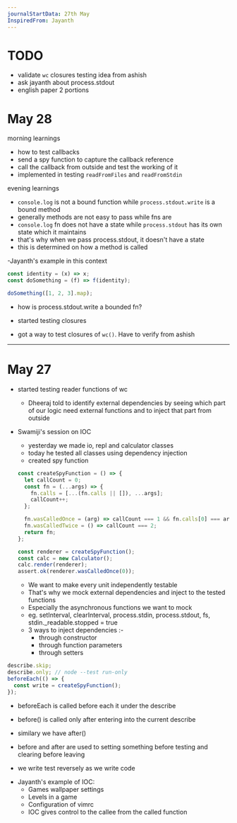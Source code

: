```yaml
---
journalStartData: 27th May
InspiredFrom: Jayanth
---
```


# TODO

- validate `wc` closures testing idea from ashish
- ask jayanth about process.stdout
- english paper 2 portions

# May 28

morning learnings

- how to test callbacks
- send a spy function to capture the callback reference
- call the callback from outside and test the working of it
- implemented in testing `readFromFiles` and `readFromStdin`

evening learnings

- `console.log` is not a bound function while `process.stdout.write` is a bound method
- generally methods are not easy to pass while fns are
- `console.log` fn does not have a state while `process.stdout` has its own state which it maintains
- that's why when we pass process.stdout, it doesn't have a state
- this is determined on how a method is called

-Jayanth's example in this context

```js
const identity = (x) => x;
const doSomething = (f) => f(identity);

doSomething([1, 2, 3].map);
```

- how is process.stdout.write a bounded fn?

- started testing closures
- got a way to test closures of `wc()`. Have to verify from ashish

---

# May 27

- started testing reader functions of wc

  - Dheeraj told to identify external dependencies by seeing which part of our logic need external
    functions and to inject that part from outside

- Swamiji's session on IOC

  - yesterday we made io, repl and calculator classes
  - today he tested all classes using dependency injection
  - created spy function

  ```js
  const createSpyFunction = () => {
    let callCount = 0;
    const fn = (...args) => {
      fn.calls = [...(fn.calls || []), ...args];
      callCount++;
    };

    fn.wasCalledOnce = (arg) => callCount === 1 && fn.calls[0] === arg;
    fn.wasCalledTwice = () => callCount === 2;
    return fn;
  };
  ```

  ```js
  const renderer = createSpyFunction();
  const calc = new Calculator();
  calc.render(renderer);
  assert.ok(renderer.wasCalledOnce(0));
  ```

  - We want to make every unit independently testable
  - That's why we mock external dependencies and inject to the tested functions
  - Especially the asynchronous functions we want to mock
  - eg. setInterval, clearInterval, process.stdin, process.stdout, fs, stdin.\_readable.stopped = true
  - 3 ways to inject dependencies :-
    - through constructor
    - through function parameters
    - through setters

```js
describe.skip;
describe.only; // node --test run-only
beforeEach(() => {
  const write = createSpyFunction();
});
```

- beforeEach is called before each it under the describe
- before() is called only after entering into the current describe
- similary we have after()
- before and after are used to setting something before testing and clearing before leaving

- we write test reversely as we write code

* Jayanth's example of IOC:
  - Games wallpaper settings
  - Levels in a game
  - Configuration of vimrc
  - IOC gives control to the callee from the called function
